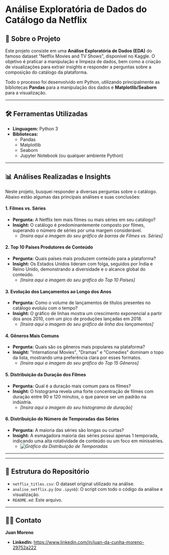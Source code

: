 # Análise Exploratória de Dados do Catálogo da Netflix


## 📖 Sobre o Projeto

Este projeto consiste em uma **Análise Exploratória de Dados (EDA)** do famoso dataset "Netflix Movies and TV Shows", disponível no Kaggle. O objetivo é praticar a manipulação e limpeza de dados, bem como a criação de visualizações para extrair insights e responder a perguntas sobre a composição do catálogo da plataforma.

Todo o processo foi desenvolvido em Python, utilizando principalmente as bibliotecas **Pandas** para a manipulação dos dados e **Matplotlib/Seaborn** para a visualização.

---

## 🛠️ Ferramentas Utilizadas

* **Linguagem:** Python 3
* **Bibliotecas:**
    * Pandas
    * Matplotlib
    * Seaborn
    * Jupyter Notebook (ou qualquer ambiente Python)

---

## 📊 Análises Realizadas e Insights

Neste projeto, busquei responder a diversas perguntas sobre o catálogo. Abaixo estão algumas das principais análises e suas conclusões:

#### 1. Filmes vs. Séries
* **Pergunta:** A Netflix tem mais filmes ou mais séries em seu catálogo?
* **Insight:** O catálogo é predominantemente composto por filmes, superando o número de séries por uma margem considerável.
    * *[Insira aqui a imagem do seu gráfico de barras de Filmes vs. Séries]*

#### 2. Top 10 Países Produtores de Conteúdo
* **Pergunta:** Quais países mais produzem conteúdo para a plataforma?
* **Insight:** Os Estados Unidos lideram com folga, seguidos por Índia e Reino Unido, demonstrando a diversidade e o alcance global do conteúdo.
    * *[Insira aqui a imagem do seu gráfico do Top 10 Países]*

#### 3. Evolução dos Lançamentos ao Longo dos Anos
* **Pergunta:** Como o volume de lançamentos de títulos presentes no catálogo evoluiu com o tempo?
* **Insight:** O gráfico de linhas mostra um crescimento exponencial a partir dos anos 2010, com um pico de produções lançadas em 2018.
    * *[Insira aqui a imagem do seu gráfico de linha dos lançamentos]*

#### 4. Gêneros Mais Comuns
* **Pergunta:** Quais são os gêneros mais populares na plataforma?
* **Insight:** "International Movies", "Dramas" e "Comedies" dominam o topo da lista, mostrando uma preferência clara por esses formatos.
    * *[Insira aqui a imagem do seu gráfico do Top 15 Gêneros]*

#### 5. Distribuição da Duração dos Filmes
* **Pergunta:** Qual é a duração mais comum para os filmes?
* **Insight:** O histograma revela uma forte concentração de filmes com duração entre 90 e 120 minutos, o que parece ser um padrão na indústria.
    * *[Insira aqui a imagem do seu histograma de duração]*

#### 6. Distribuição do Número de Temporadas das Séries
* **Pergunta:** A maioria das séries são longas ou curtas?
* **Insight:** A esmagadora maioria das séries possui apenas 1 temporada, indicando uma alta rotatividade de conteúdo ou um foco em minisséries.
    * *![Gráfico da Distribuição de Temporadas](image/distribuicao_do_numero_de_temporadas_das_series.png)*

---
---

## 📁 Estrutura do Repositório

* `netflix_titles.csv`: O dataset original utilizado na análise.
* `analise_netflix.py` (ou `.ipynb`): O script com todo o código da análise e visualização.
* `README.md`: Este arquivo.


---

## 👨‍💻 Contato

**Juan Moreno**

* **LinkedIn:** https://www.linkedin.com/in/juan-da-cunha-moreno-29752a222
